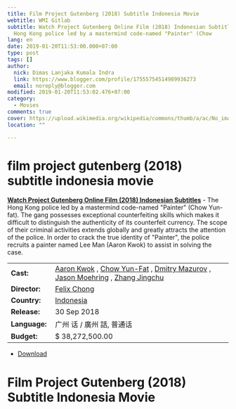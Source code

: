 ```yaml
---
title: Film Project Gutenberg (2018) Subtitle Indonesia Movie
webtitle: WMI Gitlab
subtitle: Watch Project Gutenberg Online Film (2018) Indonesian Subtitles - The
  Hong Kong police led by a mastermind code-named "Painter" (Chow
lang: en
date: 2019-01-20T11:53:00.000+07:00
type: post
tags: []
author:
  nick: Dimas Lanjaka Kumala Indra
  link: https://www.blogger.com/profile/17555754514989936273
  email: noreply@blogger.com
modified: 2019-01-20T11:53:02.476+07:00
category:
  - Movies
comments: true
cover: https://upload.wikimedia.org/wikipedia/commons/thumb/a/ac/No_image_available.svg/2048px-No_image_available.svg.png
location: ""

---
```


<h1 for="title" class="notranslate">film project gutenberg (2018) subtitle indonesia  movie</h1>  <div>  <div class="entry-content entry-content-single" itemprop="description">  <p> <span class="notranslate"> <strong><a href="http://web-manajemen.blogspot.com/p/search.html?q=project%20gutenberg%202018">Watch Project Gutenberg Online Film (2018) Indonesian Subtitles</a></strong> - The Hong Kong police led by a mastermind code-named "Painter" (Chow Yun-fat).</span> <span class="notranslate"> The gang possesses exceptional counterfeiting skills which makes it difficult to distinguish the authenticity of its counterfeit currency.</span> <span class="notranslate"> The scope of their criminal activities extends globally and greatly attracts the attention of the police.</span> <span class="notranslate"> In order to crack the true identity of "Painter", the police recruits a painter named Lee Man (Aaron Kwok) to assist in solving the case.</span> </p>  <table>  <tbody><tr>  <td width="20%"> <span class="notranslate"> <strong>Cast:</strong></span> </td>  <td> <span class="notranslate"> <span><span><a href="http://web-manajemen.blogspot.com/p/search.html?q=cast%20aaron%20kwok" rel="tag">Aaron Kwok</a></span></span> , <span><span><a href="http://web-manajemen.blogspot.com/p/search.html?q=cast%20chow%20yun%20fat" rel="tag">Chow Yun-Fat</a></span></span> , <span><span><a href="http://web-manajemen.blogspot.com/p/search.html?q=cast%20dmitry%20mazurov" rel="tag">Dmitry Mazurov</a></span></span> , <span><span><a href="http://web-manajemen.blogspot.com/p/search.html?q=cast%20jason%20moehring" rel="tag">Jason Moehring</a></span></span> , <span><span><a href="http://web-manajemen.blogspot.com/p/search.html?q=cast%20zhang%20jingchu" rel="tag">Zhang Jingchu</a></span></span></span> </td>  </tr>  <tr>  <td width="20%"> <span class="notranslate"> <strong>Director:</strong></span> </td>  <td> <span class="notranslate"> <span><span><a href="http://web-manajemen.blogspot.com/p/search.html?q=director%20felix%20chong" rel="tag">Felix Chong</a></span></span></span> </td>  </tr>  <tr>  <td width="20%"> <span class="notranslate"> <strong>Country:</strong></span> </td>  <td> <span class="notranslate"> <span><a href="http://web-manajemen.blogspot.com/p/search.html?q=country%20indonesia" rel="tag">Indonesia</a></span></span> </td>  </tr>  <tr>  <td width="20%"> <span class="notranslate"> <strong>Release:</strong></span> </td>  <td><time itemprop="dateCreated" datetime="2018-09-30T00:00:00+00:00"><span class="notranslate"> <span>30 Sep 2018</span></span> </time></td>  </tr>  <tr>  <td width="20%"> <span class="notranslate"> <strong>Language:</strong></span> </td>  <td> <span class="notranslate"> <span property="inLanguage">广州 话 / 廣州 話, 普通话</span></span> </td>  </tr>  <tr>  <td width="20%"> <span class="notranslate"> <strong>Budget:</strong></span> </td>  <td> <span class="notranslate"> $ 38,272,500.00</span> </td>  </tr>  </tbody></table>  <p></p>  <div id="download" class="gmr-download-wrap clearfix"><ul class="list-inline gmr-download-list clearfix"><li> <a href="https://dimaslanjaka.github.io/page/safelink.html?url=aHR0cDovL212ZG93bjIxLmNvbS9wcm9qZWN0LWd1dGVuYmVyZy0yMDE4Lw==" class="button" rel="nofollow" target="_blank" title="Download link 1 Project Gutenberg (2018)"><span class="icon_download" aria-hidden="true"></span></a> <span class="notranslate"> <a href="https://dimaslanjaka.github.io/page/safelink.html?url=aHR0cDovL212ZG93bjIxLmNvbS9wcm9qZWN0LWd1dGVuYmVyZy0yMDE4Lw==" class="button" rel="nofollow" target="_blank" title="Download link 1 Project Gutenberg (2018)">Download</a></span> </li></ul></div>  <div class="gmr-grid idmuvi-core"><div class="row grid-container"><div class="clearfix"></div></div></div>  </div>  <h1 for="title"> <span class="notranslate"> Film Project Gutenberg (2018) Subtitle Indonesia Movie</span> </h1>  </div>  <script src="https://codepen.io/dimaslanjaka/pen/aQRrbR.js"></script>  